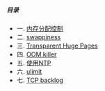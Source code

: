 ##### 目录

* 一. [内存分配控制](#chapter1)
* 二. [swappiness](#chapter2)
* 三. [Transparent Huge Pages](#chapter3)
* 四. [OOM killer](#chapter4)
* 五. [使用NTP](#chapter5)
* 六. [ulimit](#chapter6)
* 七. [TCP backlog](#chapter7)